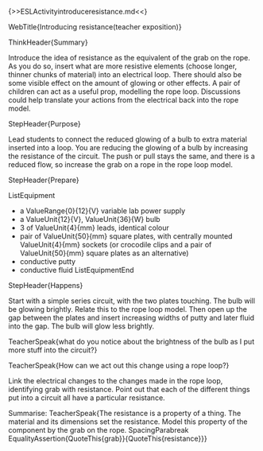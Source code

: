 {>>ESLActivityintroduceresistance.md<<}

WebTitle{Introducing resistance(teacher exposition)}

ThinkHeader{Summary}

Introduce the idea of resistance as the equivalent of the grab on the rope. As you do so, insert what are more resistive elements (choose longer, thinner chunks of material) into an electrical loop. There should also be some visible effect on the amount of glowing or other effects. A pair of children can act as a useful prop, modelling the rope loop. Discussions could help translate your actions from the electrical back into the rope model.

StepHeader{Purpose}

Lead students to connect the reduced glowing of a bulb to extra material inserted into a loop. You are reducing the glowing of a bulb by increasing the resistance of the circuit. The push or pull stays the same, and there is a reduced flow, so increase the grab on a rope in the rope loop model.

StepHeader{Prepare}

ListEquipment
- a ValueRange{0}{12}{V} variable lab power supply
- a ValueUnit{12}{V}, ValueUnit{36}{W} bulb
- 3 of ValueUnit{4}{mm} leads, identical colour
- pair of ValueUnit{50}{mm} square plates, with centrally mounted ValueUnit{4}{mm} sockets (or crocodile clips and a pair of ValueUnit{50}{mm} square plates as an alternative)
- conductive putty
- conductive fluid
ListEquipmentEnd

StepHeader{Happens}

Start with a simple series circuit, with the two plates touching. The bulb will be glowing brightly.  Relate this to the rope loop model. Then open up the gap between the plates and insert increasing widths of putty and later fluid into the gap. The bulb will glow less brightly.

TeacherSpeak{what do you notice about the brightness of the bulb as I put more stuff into the circuit?}

TeacherSpeak{How can we act out this change using a rope loop?}

Link the electrical changes to the changes made in the rope loop, identifying grab with resistance. Point out that each of the different things put into a circuit all have a particular resistance.

Summarise:
TeacherSpeak{The resistance is a property of a thing. The material and its dimensions set the resistance.  Model this property of the component by the grab on the rope. SpacingParabreak EqualityAssertion{QuoteThis{grab}}{QuoteThis{resistance}}}
